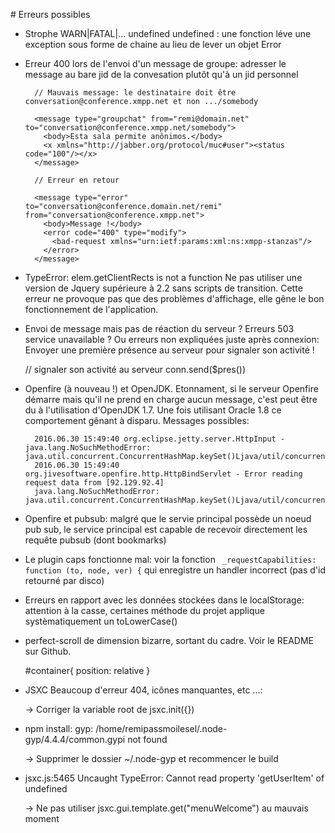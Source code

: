 # Erreurs possibles

* Strophe WARN|FATAL|... undefined undefined : une fonction léve une exception sous forme de chaine au lieu de lever un objet Error

* Erreur 400 lors de l'envoi d'un message de groupe: adresser le message au bare jid de la convesation plutôt qu'à un jid personnel
        
        // Mauvais message: le destinataire doit être conversation@conference.xmpp.net et non .../somebody
        
        <message type="groupchat" from="remi@domain.net" to="conversation@conference.xmpp.net/somebody">
          <body>Esta sala permite anônimos.</body>
          <x xmlns="http://jabber.org/protocol/muc#user"><status code="100"/></x>
        </message>
        
        // Erreur en retour
        
        <message type="error" to="conversation@conference.domain.net/remi" from="conversation@conference.xmpp.net">
          <body>Message !</body>
          <error code="400" type="modify">
            <bad-request xmlns="urn:ietf:params:xml:ns:xmpp-stanzas"/>
          </error>
        </message>

* TypeError: elem.getClientRects is not a function
  Ne pas utiliser une version de Jquery supérieure à 2.2 sans scripts de transition. Cette erreur ne provoque 
  pas que des problèmes d'affichage, elle gêne le bon fonctionnement de l'application.

* Envoi de message mais pas de réaction du serveur ? Erreurs 503 service unavailable ? Ou erreurs non expliquées juste après connexion:
 Envoyer une première présence au serveur pour signaler son activité !
 
    
    // signaler son activité au serveur 
    conn.send($pres())

* Openfire (à nouveau !) et OpenJDK. Etonnament, si le serveur Openfire démarre mais qu'il ne prend en charge aucun message,
c'est peut être du à l'utilisation d'OpenJDK 1.7. Une fois utilisant Oracle 1.8 ce comportement gênant à disparu.
Messages possibles: 

        2016.06.30 15:49:40 org.eclipse.jetty.server.HttpInput - java.lang.NoSuchMethodError: java.util.concurrent.ConcurrentHashMap.keySet()Ljava/util/concurrent/ConcurrentHashMap$KeySetView;
        2016.06.30 15:49:40 org.jivesoftware.openfire.http.HttpBindServlet - Error reading request data from [92.129.92.4]
        java.lang.NoSuchMethodError: java.util.concurrent.ConcurrentHashMap.keySet()Ljava/util/concurrent/ConcurrentHashMap$KeySetView;


* Openfire et pubsub: malgré que le servie principal possède un noeud pub sub, le service principal est capable 
de recevoir directement les requête pubsub (dont bookmarks)

* Le plugin caps fonctionne mal: voir la fonction ` _requestCapabilities: function (to, node, ver) {` qui enregistre un handler 
incorrect (pas d'id retourné par disco)

* Erreurs en rapport avec les données stockées dans le localStorage: attention à la casse, certaines méthode du projet 
applique systèmatiquement un toLowerCase()

* perfect-scroll de dimension bizarre, sortant du cadre.
Voir le README sur Github.


    #container{ position: relative }

* JSXC Beaucoup d'erreur 404, icônes manquantes, etc ...:


    -> Corriger la variable root de jsxc.init({})

* npm install: gyp: /home/remipassmoilesel/.node-gyp/4.4.4/common.gypi not found


    -> Supprimer le dossier ~/.node-gyp et recommencer le build

* jsxc.js:5465 Uncaught TypeError: Cannot read property 'getUserItem' of undefined


    -> Ne pas utiliser jsxc.gui.template.get("menuWelcome") au mauvais moment
    